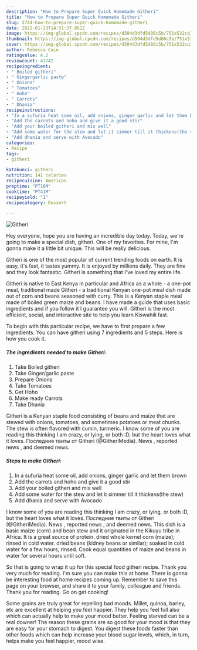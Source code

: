 ```yaml
---
description: "How to Prepare Super Quick Homemade Githeri"
title: "How to Prepare Super Quick Homemade Githeri"
slug: 2744-how-to-prepare-super-quick-homemade-githeri
date: 2022-01-23T14:51:37.851Z
image: https://img-global.cpcdn.com/recipes/d504d3dfd5d86c5b/751x532cq70/githeri-recipe-main-photo.jpg
thumbnail: https://img-global.cpcdn.com/recipes/d504d3dfd5d86c5b/751x532cq70/githeri-recipe-main-photo.jpg
cover: https://img-global.cpcdn.com/recipes/d504d3dfd5d86c5b/751x532cq70/githeri-recipe-main-photo.jpg
author: Rebecca Cain
ratingvalue: 4.2
reviewcount: 43742
recipeingredient:
- " Boiled githeri"
- " Gingergarlic paste"
- " Onions"
- " Tomatoes"
- " Hoho"
- " Carrots"
- " Dhania"
recipeinstructions:
- "In a sufuria heat some oil, add onions, ginger garlic and let them brown"
- "Add the carrots and hoho and give it a good stir"
- "Add your boiled githeri and mix well"
- "Add some water for the stew and let it simmer till it thickens(the stew)"
- "Add dhania and serve with Avocado"
categories:
- Recipe
tags:
- githeri

katakunci: githeri 
nutrition: 141 calories
recipecuisine: American
preptime: "PT16M"
cooktime: "PT41M"
recipeyield: "1"
recipecategory: Dessert

---
```



![Githeri](https://img-global.cpcdn.com/recipes/d504d3dfd5d86c5b/751x532cq70/githeri-recipe-main-photo.jpg)

Hey everyone, hope you are having an incredible day today. Today, we're going to make a special dish, githeri. One of my favorites. For mine, I'm gonna make it a little bit unique. This will be really delicious.

Githeri is one of the most popular of current trending foods on earth. It is easy, it's fast, it tastes yummy. It is enjoyed by millions daily. They are fine and they look fantastic. Githeri is something that I've loved my entire life.

Githeri is native to East Kenya in particular and Africa as a whole - a one-pot meal, traditional made Githeri - a traditional Kenyan one-pot meal dish made out of corn and beans seasoned with curry. This is a Kenyan staple meal made of boiled green maize and beans. I have made a guide that uses basic ingredients and if you follow it I guarantee you will. Githeri is the most efficient, social, and interactive site to help you learn Kiswahili fast.


To begin with this particular recipe, we have to first prepare a few ingredients. You can have githeri using 7 ingredients and 5 steps. Here is how you cook it.

<!--inarticleads1-->

##### The ingredients needed to make Githeri:

1. Take  Boiled githeri
1. Take  Ginger/garlic paste
1. Prepare  Onions
1. Take  Tomatoes
1. Get  Hoho
1. Make ready  Carrots
1. Take  Dhania


Githeri is a Kenyan staple food consisting of beans and maize that are stewed with onions, tomatoes, and sometimes potatoes or meat chunks. The stew is often flavored with cumin, turmeric. I know some of you are reading this thinking I am crazy, or lying, or both :D, but the heart loves what it loves. Последние твиты от Githeri (@GitheriMedia). News , reported news , and deemed news. 

<!--inarticleads2-->

##### Steps to make Githeri:

1. In a sufuria heat some oil, add onions, ginger garlic and let them brown
1. Add the carrots and hoho and give it a good stir
1. Add your boiled githeri and mix well
1. Add some water for the stew and let it simmer till it thickens(the stew)
1. Add dhania and serve with Avocado


I know some of you are reading this thinking I am crazy, or lying, or both :D, but the heart loves what it loves. Последние твиты от Githeri (@GitheriMedia). News , reported news , and deemed news. This dish is a basic maize (corn) and bean stew and it originated in the Kikuyu tribe in Africa. It is a great source of protein. dried whole kernel corn (maize); rinsed in cold water. dried beans (kidney beans or similar); soaked in cold water for a few hours, rinsed. Cook equal quantities of maize and beans in water for several hours until soft. 

So that is going to wrap it up for this special food githeri recipe. Thank you very much for reading. I'm sure you can make this at home. There is gonna be interesting food at home recipes coming up. Remember to save this page on your browser, and share it to your family, colleague and friends. Thank you for reading. Go on get cooking!

Some grains are truly great for repelling bad moods. Millet, quinoa, barley, etc are excellent at helping you feel happier. They help you feel full also which can actually help to make your mood better. Feeling starved can be a real downer! The reason these grains are so good for your mood is that they are easy for your stomach to digest. You digest these foods faster than other foods which can help increase your blood sugar levels, which, in turn, helps make you feel happier, mood wise.
